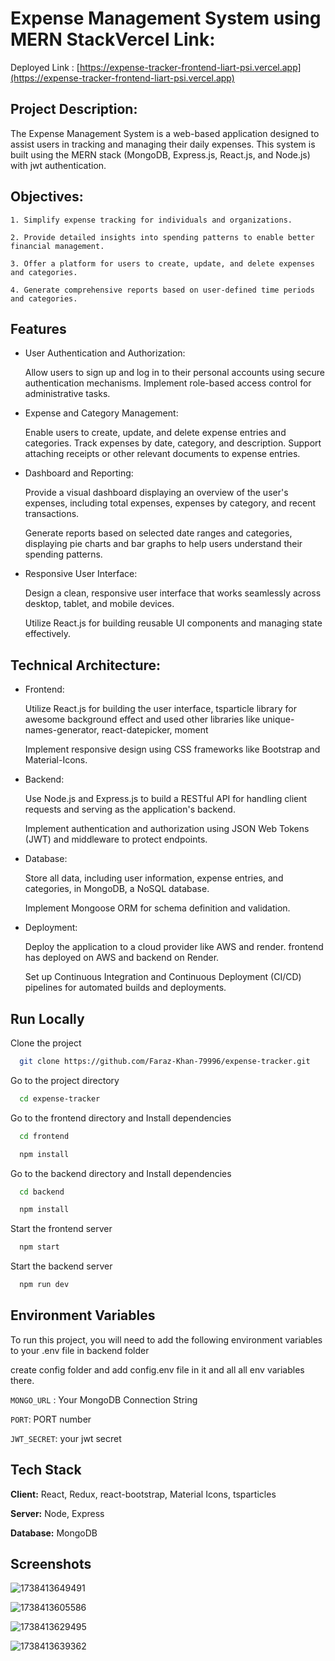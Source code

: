# Expense Management System using MERN StackVercel Link:

Deployed Link : [https://expense-tracker-frontend-liart-psi.vercel.app](https://expense-tracker-frontend-liart-psi.vercel.app)

## Project Description:

The Expense Management System is a web-based application designed to assist users in tracking and managing their daily expenses. This system is built using the MERN stack (MongoDB, Express.js, React.js, and Node.js) with jwt authentication.

## Objectives:

    1. Simplify expense tracking for individuals and organizations.

    2. Provide detailed insights into spending patterns to enable better financial management.

    3. Offer a platform for users to create, update, and delete expenses and categories.

    4. Generate comprehensive reports based on user-defined time periods and categories.

## Features

- User Authentication and Authorization:

  Allow users to sign up and log in to their personal accounts using secure authentication mechanisms.
  Implement role-based access control for administrative tasks.
- Expense and Category Management:

  Enable users to create, update, and delete expense entries and categories.
  Track expenses by date, category, and description.
  Support attaching receipts or other relevant documents to expense entries.
- Dashboard and Reporting:

  Provide a visual dashboard displaying an overview of the user's expenses, including total expenses, expenses by category, and recent transactions.

  Generate reports based on selected date ranges and categories, displaying pie charts and bar graphs to help users understand their spending patterns.
- Responsive User Interface:

  Design a clean, responsive user interface that works seamlessly across desktop, tablet, and mobile devices.

  Utilize React.js for building reusable UI components and managing state effectively.

## Technical Architecture:

- Frontend:

  Utilize React.js for building the user interface, tsparticle library for awesome background effect and used other libraries like unique-names-generator, react-datepicker, moment

  Implement responsive design using CSS frameworks like Bootstrap and Material-Icons.
- Backend:

  Use Node.js and Express.js to build a RESTful API for handling client requests and serving as the application's backend.

  Implement authentication and authorization using JSON Web Tokens (JWT) and middleware to protect endpoints.
- Database:

  Store all data, including user information, expense entries, and categories, in MongoDB, a NoSQL database.

  Implement Mongoose ORM for schema definition and validation.
- Deployment:

  Deploy the application to a cloud provider like AWS and render.
  frontend has deployed on AWS and backend on Render.

  Set up Continuous Integration and Continuous Deployment (CI/CD) pipelines for automated builds and deployments.

## Run Locally

Clone the project

```bash
  git clone https://github.com/Faraz-Khan-79996/expense-tracker.git
```

Go to the project directory

```bash
  cd expense-tracker

```

Go to the frontend directory and Install dependencies

```bash
  cd frontend
```

```bash
  npm install
```

Go to the backend directory and Install dependencies

```bash
  cd backend
```

```bash
  npm install
```

Start the frontend server

```bash
  npm start
```

Start the backend server

```bash
  npm run dev
```

## Environment Variables

To run this project, you will need to add the following environment variables to your .env file in backend folder

create config folder and add config.env file in it and all all env variables there.

`MONGO_URL` : Your MongoDB Connection String

`PORT`: PORT number

`JWT_SECRET`: your jwt secret

## Tech Stack

**Client:** React, Redux, react-bootstrap, Material Icons, tsparticles

**Server:** Node, Express

**Database:** MongoDB

## Screenshots

![1738413649491](image/README/1738413649491.png)

![1738413605586](image/README/1738413605586.png)

![1738413629495](image/README/1738413629495.png)

![1738413639362](image/README/1738413639362.png)
